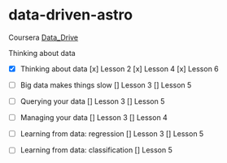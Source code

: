 # data-driven-astro
Coursera [Data_Drive](https://www.coursera.org/learn/data-driven-astronomy)

Thinking about data
  - [x] Thinking about data
        [x] Lesson 2
        [x] Lesson 4
        [x] Lesson 6
  
  - [ ] Big data makes things slow
        [] Lesson 3
        [] Lesson 5
        
  - [ ] Querying your data
        [] Lesson 3
        [] Lesson 5
  
  - [ ] Managing your data
        [] Lesson 3
        [] Lesson 4
  
  - [ ] Learning from data: regression
        [] Lesson 3
        [] Lesson 5
  
  - [ ] Learning from data: classification
        [] Lesson 5
